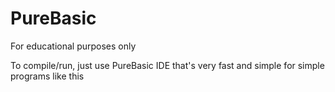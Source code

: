 # PureBasic
For educational purposes only

To compile/run, just use PureBasic IDE
that's very fast and simple for simple programs like this

